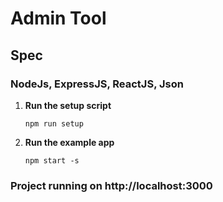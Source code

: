 # Admin Tool
 ## Spec
 ### NodeJs, ExpressJS, ReactJS, Json

1. **Run the setup script**

    `npm run setup`

2. **Run the example app**

    `npm start -s`

### Project running on http://localhost:3000